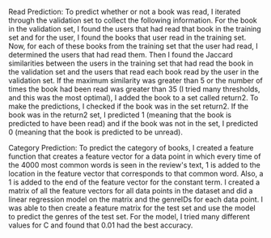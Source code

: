 Read Prediction: To predict whether or not a book was read, I iterated through the validation set to collect the following information. For the book in the validation set, I found the users that had read that book in the training set and for the user, I found the books that user read in the training set. Now, for each of these books from the training set that the user had read, I determined the users that had read them. Then I found the Jaccard similarities between the users in the training set that had read the book in the validation set and the users that read each book read by the user in the validation set. If the maximum similarity was greater than 5 or the number of times the book had been read was greater than 35 (I tried many thresholds, and this was the most optimal), I added the book to a set called return2. To make the predictions, I checked if the book was in the set return2. If the book was in the return2 set, I predicted 1 (meaning that the book is predicted to have been read) and if the book was not in the set, I predicted 0 (meaning that the book is predicted to be unread).

Category Prediction: To predict the category of books, I created a feature function that creates a feature vector for a data point in which every time of the 4000 most common words is seen in the review's text, 1 is added to the location in the feature vector that corresponds to that common word. Also, a 1 is added to the end of the feature vector for the constant term. I created a matrix of all the feature vectors for all data points in the dataset and did a linear regression model on the matrix and the genreIDs for each data point. I was able to then create a feature matrix for the test set and use the model to predict the genres of the test set. For the model, I tried many different values for C and found that 0.01 had the best accuracy.